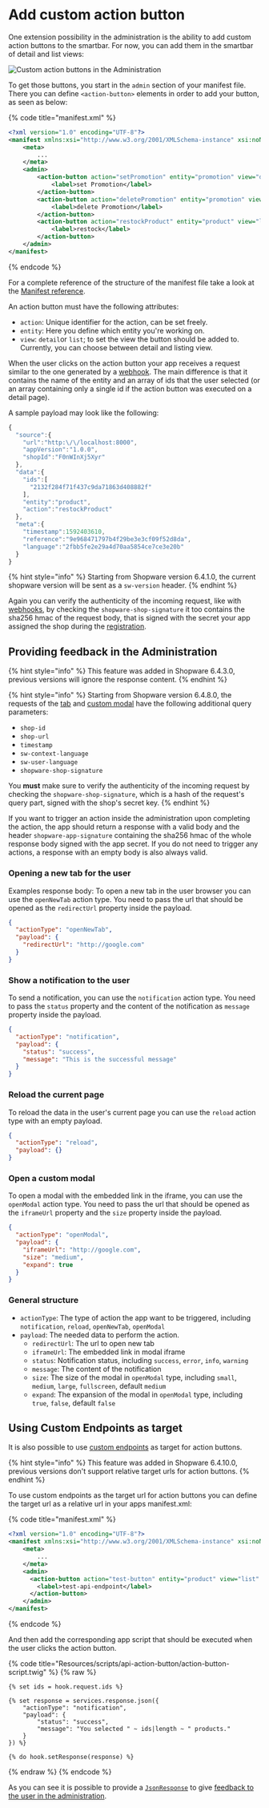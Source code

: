 # Add custom action button

One extension possibility in the administration is the ability to add custom action buttons to the smartbar. For now, you can add them in the smartbar of detail and list views:

![Custom action buttons in the Administration](../../../../.gitbook/assets/custom-buttons.png)

To get those buttons, you start in the `admin` section of your manifest file. There you can define `<action-button>` elements in order to add your button, as seen as below:

{% code title="manifest.xml" %}
```xml
<?xml version="1.0" encoding="UTF-8"?>
<manifest xmlns:xsi="http://www.w3.org/2001/XMLSchema-instance" xsi:noNamespaceSchemaLocation="https://raw.githubusercontent.com/shopware/platform/trunk/src/Core/Framework/App/Manifest/Schema/manifest-1.0.xsd">
    <meta>
        ...
    </meta>
    <admin>
        <action-button action="setPromotion" entity="promotion" view="detail" url="https://example.com/promotion/set-promotion">
            <label>set Promotion</label>
        </action-button>
        <action-button action="deletePromotion" entity="promotion" view="detail" url="https://example.com/promotion/delete-promotion">
            <label>delete Promotion</label>
        </action-button>
        <action-button action="restockProduct" entity="product" view="list" url="https://example.com/restock">
            <label>restock</label>
        </action-button>
    </admin>
</manifest>
```
{% endcode %}

For a complete reference of the structure of the manifest file take a look at the [Manifest reference](../../../../resources/references/app-reference/manifest-reference.md).

An action button must have the following attributes:

* `action`: Unique identifier for the action, can be set freely.
* `entity`: Here you define which entity you're working on.
* `view`: `detail`or `list`;  to set the view the button should be added to. Currently, you can choose between detail and listing view.

When the user clicks on the action button your app receives a request similar to the one generated by a [webhook](../app-base-guide.md#webhooks).
The main difference is that it contains the name of the entity and an array of ids that the user selected \(or an array containing only a single id if the action button was executed on a detail page\).

A sample payload may look like the following:

```javascript
{
  "source":{
    "url":"http:\/\/localhost:8000",
    "appVersion":"1.0.0",
    "shopId":"F0nWInXj5Xyr"
  },
  "data":{
    "ids":[
      "2132f284f71f437c9da71863d408882f"
    ],
    "entity":"product",
    "action":"restockProduct"
  },
  "meta":{
    "timestamp":1592403610,
    "reference":"9e968471797b4f29be3e3cf09f52d8da",
    "language":"2fbb5fe2e29a4d70aa5854ce7ce3e20b"
  }
}
```

{% hint style="info" %}
Starting from Shopware version 6.4.1.0, the current shopware version will be sent as a `sw-version` header.
{% endhint %}

Again you can verify the authenticity of the incoming request, like with [webhooks](../app-base-guide.md#webhooks), by checking the `shopware-shop-signature` it too contains the sha256 hmac of the request body, that is signed with the secret your app assigned the shop during the [registration](../app-base-guide.md#setup).

## Providing feedback in the Administration

{% hint style="info" %}
This feature was added in Shopware 6.4.3.0, previous versions will ignore the response content.
{% endhint %}

{% hint style="info" %}
Starting from Shopware version 6.4.8.0, the requests of the [tab](#opening-a-new-tab-for-the-user) and [custom modal](#open-a-custom-modal) have the following additional query parameters:
* `shop-id`
* `shop-url`
* `timestamp`
* `sw-context-language`
* `sw-user-language`
* `shopware-shop-signature`

You **must** make sure to verify the authenticity of the incoming request by checking the `shopware-shop-signature`, which is a hash of the request's query part, signed with the shop's secret key.
{% endhint %}

If you want to trigger an action inside the administration upon completing the action, the app should return a response with a valid body and the header `shopware-app-signature` containing the sha256 hmac of the whole response body signed with the app secret.
If you do not need to trigger any actions, a response with an empty body is also always valid.

### Opening a new tab for the user
Examples response body:
To open a new tab in the user browser you can use the `openNewTab` action type. You need to pass the url that should be opened as the `redirectUrl` property inside the payload.
```json
{
  "actionType": "openNewTab",
  "payload": {
    "redirectUrl": "http://google.com"
  }
}

```

### Show a notification to the user
To send a notification, you can use the `notification` action type. You need to pass the `status` property and the content of the notification as `message` property inside the payload.
```json
{
  "actionType": "notification",
  "payload": {
    "status": "success",
    "message": "This is the successful message"
  }
}

```

### Reload the current page
To reload the data in the user's current page you can use the `reload` action type with an empty payload.
```json
{
  "actionType": "reload",
  "payload": {}
}

```

### Open a custom modal
To open a modal with the embedded link in the iframe, you can use the `openModal` action type. You need to pass the url that should be opened as the `iframeUrl` property and the `size` property inside the payload.
```json
{
  "actionType": "openModal",
  "payload": {
    "iframeUrl": "http://google.com",
    "size": "medium",
    "expand": true
  }
}
```
### General structure
* `actionType`: The type of action the app want to be triggered, including `notification`, `reload`, `openNewTab`, `openModal`
* `payload`: The needed data to perform the action.
  * `redirectUrl`: The url to open new tab
  * `iframeUrl`: The embedded link in modal iframe
  * `status`: Notification status, including `success`, `error`, `info`, `warning`
  * `message`: The content of the notification
  * `size`: The size of the modal in `openModal` type, including `small`, `medium`, `large`, `fullscreen`, default `medium`
  * `expand`: The expansion of the modal in `openModal` type, including `true`, `false`, default `false`

## Using Custom Endpoints as target

It is also possible to use [custom endpoints](../app-scripts/custom-endpoints.md) as target for action buttons.

{% hint style="info" %}
This feature was added in Shopware 6.4.10.0, previous versions don't support relative target urls for action buttons.
{% endhint %}

To use custom endpoints as the target url for action buttons you can define the target url as a relative url in your apps manifest.xml:

{% code title="manifest.xml" %}
```xml
<?xml version="1.0" encoding="UTF-8"?>
<manifest xmlns:xsi="http://www.w3.org/2001/XMLSchema-instance" xsi:noNamespaceSchemaLocation="https://raw.githubusercontent.com/shopware/platform/trunk/src/Core/Framework/App/Manifest/Schema/manifest-1.0.xsd">
    <meta>
        ...
    </meta>
    <admin>
      <action-button action="test-button" entity="product" view="list" url="/api/script/action-button">
        <label>test-api-endpoint</label>
      </action-button>
    </admin>
</manifest>
```
{% endcode %}

And then add the corresponding app script that should be executed when the user clicks the action button.

{% code title="Resources/scripts/api-action-button/action-button-script.twig" %}
{% raw %}
```twig
{% set ids = hook.request.ids %}

{% set response = services.response.json({
    "actionType": "notification",
    "payload": {
        "status": "success",
        "message": "You selected " ~ ids|length ~ " products."
    }
}) %}

{% do hook.setResponse(response) %}
```
{% endraw %}
{% endcode %}

As you can see it is possible to provide a [`JsonResponse`](../../../../resources/references/app-reference/script-reference/custom-endpoint-script-services-reference.md#json) to give [feedback to the user in the administration](#providing-feedback-in-the-administration).